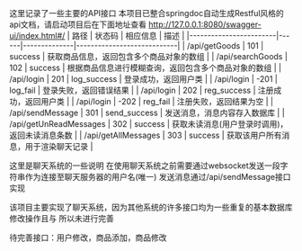 这里记录了一些主要的API接口
本项目已整合springdoc自动生成Restful风格的api文档，请启动项目后在下面地址查看
http://127.0.0.1:8080/swagger-ui/index.html#/
| 路径                     | 状态码  | 相应信息         | 描述                         |
|------------------------|------|--------------|----------------------------|
| /api/getGoods          | 101  | success      | 获取商品信息，返回包含多个商品对象的数组       |
| /api/searchGoods       | 102  | success      | 根据商品信息进行模糊查询，返回包含多个商品对象的数组 |
| /api/login             | 201  | log_success  | 登录成功，返回用户类                 |
| /api/login             | -201 | log_fail     | 登录失败，返回错误结果                |
| /api/login             | 202  | reg_success  | 注册成功，返回用户类                 |
| /api/login             | -202 | reg_fail     | 注册失败，返回结果为空                |
| /api/sendMessage       | 301  | send_success | 发送消息，消息内容存入数据库             |
| /api/getUnReadMessages | 302  | success      | 获取未读消息(用户登录时调用)，返回未读消息条数   |
| /api/getAllMessages    | 303  | success      | 获取该用户所有消息，用于渲染聊天记录         |

这里是聊天系统的一些说明
在使用聊天系统之前需要通过websocket发送一段字符串作为连接至聊天服务器的用户名(唯一)
发送消息通过/api/sendMessage接口实现

该项目主要实现了聊天系统，因为其他系统的许多接口均为一些重复的基本数据库修改操作且与
所以未进行完善

待完善接口：用户修改，商品添加，商品修改